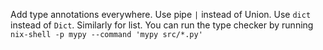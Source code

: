 Add type annotations everywhere. Use pipe `|` instead of Union. Use `dict` instead of `Dict`. Similarly for list. You can run the type checker by running `nix-shell -p mypy --command 'mypy src/*.py'`
